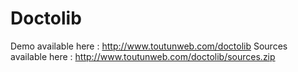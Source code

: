 # Doctolib

Demo available here : http://www.toutunweb.com/doctolib
Sources available here : http://www.toutunweb.com/doctolib/sources.zip

